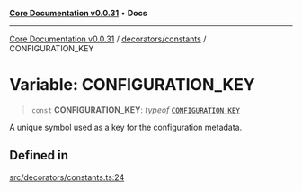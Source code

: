 [**Core Documentation v0.0.31**](../../../README.md) • **Docs**

***

[Core Documentation v0.0.31](../../../modules.md) / [decorators/constants](../README.md) / CONFIGURATION\_KEY

# Variable: CONFIGURATION\_KEY

> `const` **CONFIGURATION\_KEY**: *typeof* [`CONFIGURATION_KEY`](CONFIGURATION_KEY.md)

A unique symbol used as a key for the configuration metadata.

## Defined in

[src/decorators/constants.ts:24](https://github.com/stonemjs/core/blob/c4dbb69a8c86aa6134b62f7d9cac7dabb444c749/src/decorators/constants.ts#L24)
